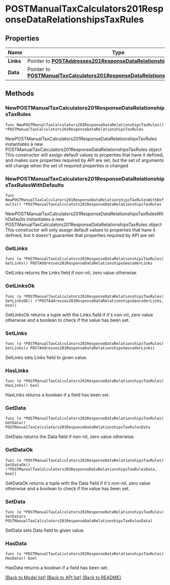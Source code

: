 # POSTManualTaxCalculators201ResponseDataRelationshipsTaxRules

## Properties

Name | Type | Description | Notes
------------ | ------------- | ------------- | -------------
**Links** | Pointer to [**POSTAddresses201ResponseDataRelationshipsGeocoderLinks**](POSTAddresses201ResponseDataRelationshipsGeocoderLinks.md) |  | [optional] 
**Data** | Pointer to [**POSTManualTaxCalculators201ResponseDataRelationshipsTaxRulesData**](POSTManualTaxCalculators201ResponseDataRelationshipsTaxRulesData.md) |  | [optional] 

## Methods

### NewPOSTManualTaxCalculators201ResponseDataRelationshipsTaxRules

`func NewPOSTManualTaxCalculators201ResponseDataRelationshipsTaxRules() *POSTManualTaxCalculators201ResponseDataRelationshipsTaxRules`

NewPOSTManualTaxCalculators201ResponseDataRelationshipsTaxRules instantiates a new POSTManualTaxCalculators201ResponseDataRelationshipsTaxRules object
This constructor will assign default values to properties that have it defined,
and makes sure properties required by API are set, but the set of arguments
will change when the set of required properties is changed

### NewPOSTManualTaxCalculators201ResponseDataRelationshipsTaxRulesWithDefaults

`func NewPOSTManualTaxCalculators201ResponseDataRelationshipsTaxRulesWithDefaults() *POSTManualTaxCalculators201ResponseDataRelationshipsTaxRules`

NewPOSTManualTaxCalculators201ResponseDataRelationshipsTaxRulesWithDefaults instantiates a new POSTManualTaxCalculators201ResponseDataRelationshipsTaxRules object
This constructor will only assign default values to properties that have it defined,
but it doesn't guarantee that properties required by API are set

### GetLinks

`func (o *POSTManualTaxCalculators201ResponseDataRelationshipsTaxRules) GetLinks() POSTAddresses201ResponseDataRelationshipsGeocoderLinks`

GetLinks returns the Links field if non-nil, zero value otherwise.

### GetLinksOk

`func (o *POSTManualTaxCalculators201ResponseDataRelationshipsTaxRules) GetLinksOk() (*POSTAddresses201ResponseDataRelationshipsGeocoderLinks, bool)`

GetLinksOk returns a tuple with the Links field if it's non-nil, zero value otherwise
and a boolean to check if the value has been set.

### SetLinks

`func (o *POSTManualTaxCalculators201ResponseDataRelationshipsTaxRules) SetLinks(v POSTAddresses201ResponseDataRelationshipsGeocoderLinks)`

SetLinks sets Links field to given value.

### HasLinks

`func (o *POSTManualTaxCalculators201ResponseDataRelationshipsTaxRules) HasLinks() bool`

HasLinks returns a boolean if a field has been set.

### GetData

`func (o *POSTManualTaxCalculators201ResponseDataRelationshipsTaxRules) GetData() POSTManualTaxCalculators201ResponseDataRelationshipsTaxRulesData`

GetData returns the Data field if non-nil, zero value otherwise.

### GetDataOk

`func (o *POSTManualTaxCalculators201ResponseDataRelationshipsTaxRules) GetDataOk() (*POSTManualTaxCalculators201ResponseDataRelationshipsTaxRulesData, bool)`

GetDataOk returns a tuple with the Data field if it's non-nil, zero value otherwise
and a boolean to check if the value has been set.

### SetData

`func (o *POSTManualTaxCalculators201ResponseDataRelationshipsTaxRules) SetData(v POSTManualTaxCalculators201ResponseDataRelationshipsTaxRulesData)`

SetData sets Data field to given value.

### HasData

`func (o *POSTManualTaxCalculators201ResponseDataRelationshipsTaxRules) HasData() bool`

HasData returns a boolean if a field has been set.


[[Back to Model list]](../README.md#documentation-for-models) [[Back to API list]](../README.md#documentation-for-api-endpoints) [[Back to README]](../README.md)


